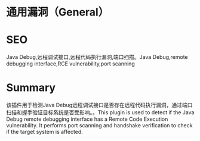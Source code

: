 # 通用漏洞（General）
# SEO
Java Debug,远程调试接口,远程代码执行漏洞,端口扫描。Java Debug,remote debugging interface,RCE vulnerability,port scanning
# Summary
该插件用于检测Java Debug远程调试接口是否存在远程代码执行漏洞，通过端口扫描和握手验证目标系统是否受影响。。This plugin is used to detect if the Java Debug remote debugging interface has a Remote Code Execution vulnerability. It performs port scanning and handshake verification to check if the target system is affected.

